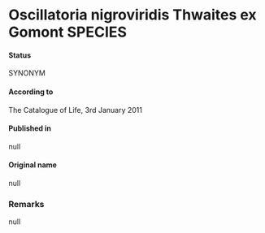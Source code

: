 # Oscillatoria nigroviridis Thwaites ex Gomont SPECIES

#### Status
SYNONYM

#### According to
The Catalogue of Life, 3rd January 2011

#### Published in
null

#### Original name
null

### Remarks
null